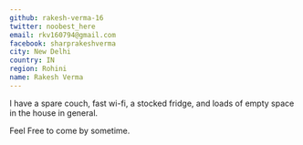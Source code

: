 ```yaml
---
github: rakesh-verma-16
twitter: noobest_here
email: rkv160794@gmail.com
facebook: sharprakeshverma
city: New Delhi
country: IN
region: Rohini
name: Rakesh Verma
---
```


I have a spare couch, fast wi-fi, a stocked fridge, and loads of empty space in the house in general.

Feel Free to come by sometime.
